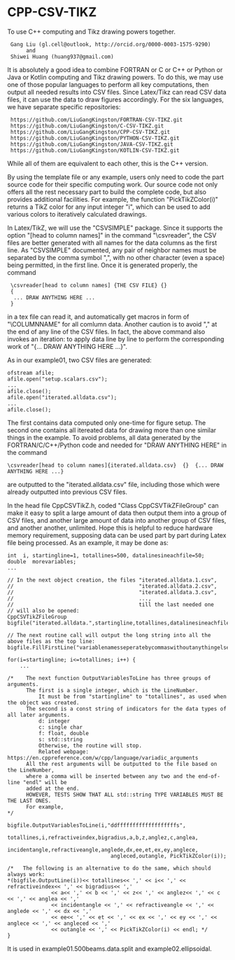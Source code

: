 # CPP-CSV-TIKZ
To use C++ computing and Tikz drawing powers together.

     Gang Liu (gl.cell@outlook, http://orcid.org/0000-0003-1575-9290)
          and
     Shiwei Huang (huang937@gmail.com)
     
It is absolutely a good idea to combine FORTRAN or C or C++ or Python or Java or Kotlin computing and Tikz drawing powers. To do this, we may use one of those popular languages to perform all key computations, then output all needed results into CSV files. Since Latex/Tikz can read CSV data files, it can use the data to draw figures accordingly. For the six languages, we have separate specific repositories: 

     https://github.com/LiuGangKingston/FORTRAN-CSV-TIKZ.git
     https://github.com/LiuGangKingston/C-CSV-TIKZ.git
     https://github.com/LiuGangKingston/CPP-CSV-TIKZ.git
     https://github.com/LiuGangKingston/PYTHON-CSV-TIKZ.git
     https://github.com/LiuGangKingston/JAVA-CSV-TIKZ.git
     https://github.com/LiuGangKingston/KOTLIN-CSV-TIKZ.git

While all of them are equivalent to each other, this is the C++ version. 

By using the template file or any example, users only need to code the part source code for their specific computing work. Our source code not only offers all the rest necessary part to build the complete code, but also provides additional facilities. For example, the function "PickTikZColor(i)" returns a TikZ color for any input integer "i", which can be used to add various colors to iteratively calculated drawings. 

In Latex/TikZ, we will use the "CSVSIMPLE" package. Since it supports the option "[head to column names]" in the command "\csvreader", the CSV files are better generated with all names for the data columns as the first line. As "CSVSIMPLE" documented, any pair of neighbor names must be separated by the comma symbol ",", with no other character (even a space) being permitted, in the first line. Once it is generated properly, the command

     \csvreader[head to column names] {THE CSV FILE} {}  
     {
      ... DRAW ANYTHING HERE ...
     }

in a tex file can read it, and automatically get macros in form of "\COLUMNNAME" for all comlumn data. Another caution is to avoid "," at the end of any line of the CSV files. In fact, the above command also invokes an iteration: to apply data line by line to perform the corresponding work of "{... DRAW ANYTHING HERE ...}". 

As in our example01, two CSV files are generated: 

    ofstream afile;
    afile.open("setup.scalars.csv");
    ...
    afile.close();
    afile.open("iterated.alldata.csv");
    ...
    afile.close();

The first contains data computed only one-time for figure setup. The second one contains all itereated data for drawing more than one similar things in the example. To avoid problems, all data generated by the FORTRAN/C/C++/Python code and needed for "DRAW ANYTHING HERE" in the command

    \csvreader[head to column names]{iterated.alldata.csv}  {}  {... DRAW ANYTHING HERE ...}

are outputted to the "iterated.alldata.csv" file, including those which were already outputted into previous CSV files. 

In the head file CppCSVTikZ.h, coded "Class CppCSVTikZFileGroup" can make it easy to split a large amount of data then output them into a group of CSV files, and another large amount of data into another group of CSV files, and another another, unlimited. Hope this is helpful to reduce hardware memory requirement, supposing data can be used part by part during Latex file being processed. As an example, it may be done as:

    int  i, startingline=1, totallines=500, datalinesineachfile=50;
    double  morevariables;
    ...
    
    // In the next object creation, the files "iterated.alldata.1.csv", 
    //                                        "iterated.alldata.2.csv", 
    //                                        "iterated.alldata.3.csv", 
    //                                        ..., 
    //                                        till the last needed one
    // will also be opened:
    CppCSVTikZFileGroup bigfile("iterated.alldata.",startingline,totallines,datalinesineachfile);

    // The next routine call will output the long string into all the above files as the top line:
    bigfile.FillFirstLine("variablenamesseperatebycommaswithoutanythingelse");

    for(i=startingline; i<=totallines; i++) {
        ...

    /*    The next function OutputVariablesToLine has three groups of arguments.
          The first is a single integer, which is the LineNumber.
              It must be from "startingline" to "totallines", as used when the object was created.
          The second is a const string of indicators for the data types of all later arguments.
              d: integer
              c: single char
              f: float, double
              s: std::string
              Otherwise, the routine will stop.
              Related webpage: https://en.cppreference.com/w/cpp/language/variadic_arguments
          All the rest arguments will be outputted to the file based on the LineNumber, 
          where a comma will be inserted between any two and the end-of-line "endl" will be 
          added at the end.
          HOWEVER, TESTS SHOW THAT ALL std::string TYPE VARIABLES MUST BE THE LAST ONES.
          For example, 
    */
       
    bigfile.OutputVariablesToLine(i,"ddfffffffffffffffffffs",
                                     totallines,i,refractiveindex,bigradius,a,b,z,anglez,c,anglea,
                                     incidentangle,refractiveangle,anglede,dx,ee,et,ex,ey,anglece,
                                     angleced,outangle, PickTikZColor(i));

    /*   The following is an alternative to do the same, which should always work:
    *(bigfile.OutputLine(i))<< totallines<< ',' << i<< ',' << refractiveindex<< ',' << bigradius<< ','
                  << a<< ',' << b << ',' << z<< ',' << anglez<< ',' << c << ',' << anglea << ','
                  << incidentangle << ',' << refractiveangle << ',' << anglede << ',' << dx << ','
                  << ee<< ',' << et << ',' << ex << ',' << ey << ',' << anglece << ',' << angleced << ','
                  << outangle << ',' << PickTikZColor(i) << endl; */
    }
    
    
    
It is used in example01.500beams.data.split and example02.ellipsoidal. 



